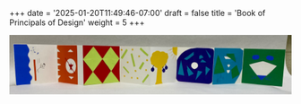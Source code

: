 +++
date = '2025-01-20T11:49:46-07:00'
draft = false
title = 'Book of Principals of Design'
weight = 5
+++

![accordian book principals of design](IMG_1863.jpg)